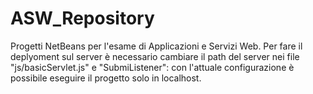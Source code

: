 # ASW_Repository
Progetti NetBeans per l'esame di Applicazioni e Servizi Web.
Per fare il deplyoment sul server è necessario cambiare il path del server nei file "js/basicServlet.js" e "SubmiListener": con l'attuale configurazione è possibile eseguire il progetto solo in localhost.
